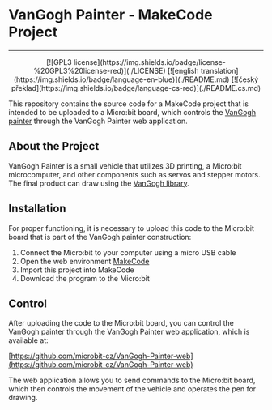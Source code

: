 # VanGogh Painter - MakeCode Project

------

<p align="center">
[![GPL3 license](https://img.shields.io/badge/license-%20GPL3%20license-red)](./LICENSE)
[![english translation](https://img.shields.io/badge/language-en-blue)](./README.md)
[![český překlad](https://img.shields.io/badge/language-cs-red)](./README.cs.md)
</p>

This repository contains the source code for a MakeCode project that is intended to be uploaded to a Micro:bit board, which controls the [VanGogh painter](https://github.com/microbit-cz/Vangogh-painter) through the VanGogh Painter web application.

## About the Project

VanGogh Painter is a small vehicle that utilizes 3D printing, a Micro:bit microcomputer, and other components such as servos and stepper motors. The final product can draw using the [VanGogh library](https://github.com/microbit-cz/pxt-vangogh-extension).

## Installation

For proper functioning, it is necessary to upload this code to the Micro:bit board that is part of the VanGogh painter construction:

1. Connect the Micro:bit to your computer using a micro USB cable
2. Open the web environment [MakeCode](https://makecode.microbit.org)
3. Import this project into MakeCode
4. Download the program to the Micro:bit

## Control

After uploading the code to the Micro:bit board, you can control the VanGogh painter through the VanGogh Painter web application, which is available at:

[https://github.com/microbit-cz/VanGogh-Painter-web](https://github.com/microbit-cz/VanGogh-Painter-web)

The web application allows you to send commands to the Micro:bit board, which then controls the movement of the vehicle and operates the pen for drawing.
